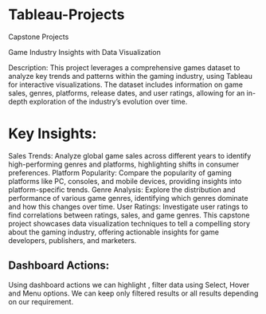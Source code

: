 # Tableau-Projects
Capstone Projects

Game Industry Insights with Data Visualization

Description: This project leverages a comprehensive games dataset to analyze key trends and patterns within the gaming industry, using Tableau for interactive visualizations. The dataset includes information on game sales, genres, platforms, release dates, and user ratings, allowing for an in-depth exploration of the industry’s evolution over time.

# Key Insights:

Sales Trends: Analyze global game sales across different years to identify high-performing genres and platforms, highlighting shifts in consumer preferences.
Platform Popularity: Compare the popularity of gaming platforms like PC, consoles, and mobile devices, providing insights into platform-specific trends.
Genre Analysis: Explore the distribution and performance of various game genres, identifying which genres dominate and how this changes over time.
User Ratings: Investigate user ratings to find correlations between ratings, sales, and game genres.
This capstone project showcases data visualization techniques to tell a compelling story about the gaming industry, offering actionable insights for game developers, publishers, and marketers.


## Dashboard Actions:
Using dashboard actions we can highlight , filter data using Select, Hover and Menu options. We can keep only filtered results or all results depending on our requirement.


###


